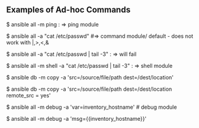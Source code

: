 ## **Examples of Ad-hoc Commands**

$ ansible all -m ping          :  => ping module

$ ansible all -a "cat /etc/passwd"     #=> command module/ default - does not work with |,>,<,&

$ ansible all -a "cat /etc/passwd | tail -3" : => will fail

$ ansible all -m shell -a "cat /etc/passwd | tail -3" :  => shell module

$ ansible db -m copy -a 'src=/source/file/path dest=/dest/location'

$ ansible db -m copy -a 'src=/source/file/path  dest=/dest/location remote_src = yes'

$ ansible all -m debug -a 'var=inventory_hostname' # debug module

$ ansible all -m debug -a 'msg={{inventory_hostname}}'
